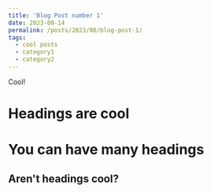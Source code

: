```yaml
---
title: 'Blog Post number 1'
date: 2023-08-14
permalink: /posts/2023/08/blog-post-1/
tags:
  - cool posts
  - category1
  - category2
---
```


Cool! 

Headings are cool
======

You can have many headings
======

Aren't headings cool?
------
